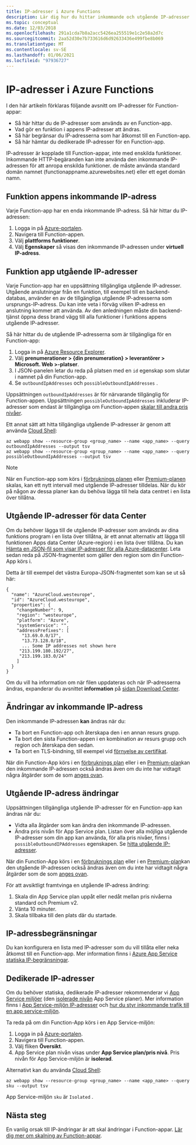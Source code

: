 ```yaml
---
title: IP-adresser i Azure Functions
description: Lär dig hur du hittar inkommande och utgående IP-adresser för Function-appar och vad som gör att de ändras.
ms.topic: conceptual
ms.date: 12/03/2018
ms.openlocfilehash: 291a1cda7b8a2acc5426ea255519e1c2e58a2d7c
ms.sourcegitcommit: 2aa52d30e7b733616d6d92633436e499fbe8b069
ms.translationtype: MT
ms.contentlocale: sv-SE
ms.lasthandoff: 01/06/2021
ms.locfileid: "97936727"
---
```

# <a name="ip-addresses-in-azure-functions"></a>IP-adresser i Azure Functions

I den här artikeln förklaras följande avsnitt om IP-adresser för Function-appar:

* Så här hittar du de IP-adresser som används av en Function-app.
* Vad gör en funktion i appens IP-adresser att ändras.
* Så här begränsar du IP-adresserna som har åtkomst till en Function-app.
* Så här hämtar du dedikerade IP-adresser för en Function-app.

IP-adresser är kopplade till Function-appar, inte med enskilda funktioner. Inkommande HTTP-begäranden kan inte använda den inkommande IP-adressen för att anropa enskilda funktioner. de måste använda standard domän namnet (functionappname.azurewebsites.net) eller ett eget domän namn.

## <a name="function-app-inbound-ip-address"></a>Funktion appens inkommande IP-adress

Varje Function-app har en enda inkommande IP-adress. Så här hittar du IP-adressen:

1. Logga in på [Azure-portalen](https://portal.azure.com).
2. Navigera till Function-appen.
3. Välj **plattforms funktioner**.
4. Välj **Egenskaper** så visas den inkommande IP-adressen under **virtuell IP-adress**.

## <a name="function-app-outbound-ip-addresses"></a><a name="find-outbound-ip-addresses"></a>Funktion app utgående IP-adresser

Varje Function-app har en uppsättning tillgängliga utgående IP-adresser. Utgående anslutningar från en funktion, till exempel till en backend-databas, använder en av de tillgängliga utgående IP-adresserna som ursprungs-IP-adress. Du kan inte veta i förväg vilken IP-adress en anslutning kommer att använda. Av den anledningen måste din backend-tjänst öppna dess brand vägg till alla funktioner i funktions appens utgående IP-adresser.

Så här hittar du de utgående IP-adresserna som är tillgängliga för en Function-app:

1. Logga in på [Azure Resource Explorer](https://resources.azure.com).
2. Välj **prenumerationer > {din prenumeration} > leverantörer > Microsoft. Web >-platser**.
3. I JSON-panelen letar du reda på platsen med en `id` egenskap som slutar i namnet på din Function-app.
4. Se `outboundIpAddresses` och `possibleOutboundIpAddresses` . 

Uppsättningen `outboundIpAddresses` är för närvarande tillgänglig för Function-appen. Uppsättningen `possibleOutboundIpAddresses` inkluderar IP-adresser som endast är tillgängliga om Function-appen [skalar till andra pris nivåer](#outbound-ip-address-changes).

Ett annat sätt att hitta tillgängliga utgående IP-adresser är genom att använda [Cloud Shell](../cloud-shell/quickstart.md):

```azurecli-interactive
az webapp show --resource-group <group_name> --name <app_name> --query outboundIpAddresses --output tsv
az webapp show --resource-group <group_name> --name <app_name> --query possibleOutboundIpAddresses --output tsv
```

> [!NOTE]
> När en Function-app som körs i [förbruknings planen](consumption-plan.md) eller [Premium-planen](functions-premium-plan.md) skalas, kan ett nytt intervall med utgående IP-adresser tilldelas. När du kör på någon av dessa planer kan du behöva lägga till hela data centret i en lista över tillåtna.

## <a name="data-center-outbound-ip-addresses"></a>Utgående IP-adresser för data Center

Om du behöver lägga till de utgående IP-adresser som används av dina funktions program i en lista över tillåtna, är ett annat alternativ att lägga till funktionen Apps data Center (Azure-region) i en lista över tillåtna. Du kan [Hämta en JSON-fil som visar IP-adresser för alla Azure-datacenter](https://www.microsoft.com/en-us/download/details.aspx?id=56519). Leta sedan reda på JSON-fragmentet som gäller den region som din Function-App körs i.

Detta är till exempel det västra Europa-JSON-fragmentet som kan se ut så här:

```
{
  "name": "AzureCloud.westeurope",
  "id": "AzureCloud.westeurope",
  "properties": {
    "changeNumber": 9,
    "region": "westeurope",
    "platform": "Azure",
    "systemService": "",
    "addressPrefixes": [
      "13.69.0.0/17",
      "13.73.128.0/18",
      ... Some IP addresses not shown here
     "213.199.180.192/27",
     "213.199.183.0/24"
    ]
  }
}
```

 Om du vill ha information om när filen uppdateras och när IP-adresserna ändras, expanderar du avsnittet **information** på [sidan Download Center](https://www.microsoft.com/en-us/download/details.aspx?id=56519).

## <a name="inbound-ip-address-changes"></a><a name="inbound-ip-address-changes"></a>Ändringar av inkommande IP-adress

Den inkommande IP-adressen **kan** ändras när du:

- Ta bort en Function-app och återskapa den i en annan resurs grupp.
- Ta bort den sista Function-appen i en kombination av resurs grupp och region och återskapa den sedan.
- Ta bort en TLS-bindning, till exempel vid [förnyelse av certifikat](../app-service/configure-ssl-certificate.md#renew-certificate).

När din Function-App körs i en [förbruknings plan](consumption-plan.md) eller i en [Premium-plan](functions-premium-plan.md)kan den inkommande IP-adressen också ändras även om du inte har vidtagit några åtgärder som de som [anges ovan](#inbound-ip-address-changes).

## <a name="outbound-ip-address-changes"></a>Utgående IP-adress ändringar

Uppsättningen tillgängliga utgående IP-adresser för en Function-app kan ändras när du:

* Vidta alla åtgärder som kan ändra den inkommande IP-adressen.
* Ändra pris nivån för App Service plan. Listan över alla möjliga utgående IP-adresser som din app kan använda, för alla pris nivåer, finns i `possibleOutboundIPAddresses` egenskapen. Se [hitta utgående IP-adresser](#find-outbound-ip-addresses).

När din Function-App körs i en [förbruknings plan](consumption-plan.md) eller i en [Premium-plan](functions-premium-plan.md)kan den utgående IP-adressen också ändras även om du inte har vidtagit några åtgärder som de som [anges ovan](#inbound-ip-address-changes).

För att avsiktligt framtvinga en utgående IP-adress ändring:

1. Skala din App Service plan uppåt eller nedåt mellan pris nivåerna standard och Premium v2.
2. Vänta 10 minuter.
3. Skala tillbaka till den plats där du startade.

## <a name="ip-address-restrictions"></a>IP-adressbegränsningar

Du kan konfigurera en lista med IP-adresser som du vill tillåta eller neka åtkomst till en Function-app. Mer information finns i [Azure App Service statiska IP-begränsningar](../app-service/app-service-ip-restrictions.md).

## <a name="dedicated-ip-addresses"></a>Dedikerade IP-adresser

Om du behöver statiska, dedikerade IP-adresser rekommenderar vi [App Service miljöer](../app-service/environment/intro.md) (den [isolerade nivån](https://azure.microsoft.com/pricing/details/app-service/) App Service planer). Mer information finns i [App Service-miljön IP-adresser](../app-service/environment/network-info.md#ase-ip-addresses) och [hur du styr inkommande trafik till en app service-miljön](../app-service/environment/app-service-app-service-environment-control-inbound-traffic.md).

Ta reda på om din Function-App körs i en App Service-miljön:

1. Logga in på [Azure-portalen](https://portal.azure.com).
2. Navigera till Function-appen.
3. Välj fliken **Översikt**.
4. App Service plan nivån visas under **App Service plan/pris nivå**. Pris nivån för App Service-miljön är **isolerad**.
 
Alternativt kan du använda [Cloud Shell](../cloud-shell/quickstart.md):

```azurecli-interactive
az webapp show --resource-group <group_name> --name <app_name> --query sku --output tsv
```

App Service-miljön `sku` är `Isolated` .

## <a name="next-steps"></a>Nästa steg

En vanlig orsak till IP-ändringar är att skal ändringar i Function-appar. [Lär dig mer om skalning av Function-appar](functions-scale.md).
